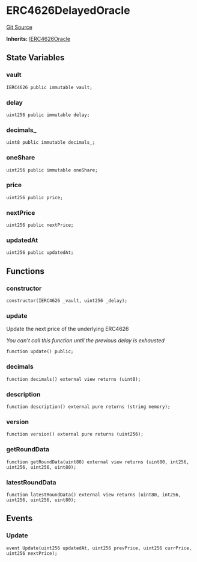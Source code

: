 # ERC4626DelayedOracle
[Git Source](https://github.com/Level-Money/contracts/blob/8e1575e7e26fdc58ac15be6578d36ba7aa02390c/src/v2/oracles/ERC4626DelayedOracle.sol)

**Inherits:**
[IERC4626Oracle](/src/v2/interfaces/level/IERC4626Oracle.sol/interface.IERC4626Oracle.md)


## State Variables
### vault

```solidity
IERC4626 public immutable vault;
```


### delay

```solidity
uint256 public immutable delay;
```


### decimals_

```solidity
uint8 public immutable decimals_;
```


### oneShare

```solidity
uint256 public immutable oneShare;
```


### price

```solidity
uint256 public price;
```


### nextPrice

```solidity
uint256 public nextPrice;
```


### updatedAt

```solidity
uint256 public updatedAt;
```


## Functions
### constructor


```solidity
constructor(IERC4626 _vault, uint256 _delay);
```

### update

Update the next price of the underlying ERC4626

*You can't call this function until the previous delay is exhausted*


```solidity
function update() public;
```

### decimals


```solidity
function decimals() external view returns (uint8);
```

### description


```solidity
function description() external pure returns (string memory);
```

### version


```solidity
function version() external pure returns (uint256);
```

### getRoundData


```solidity
function getRoundData(uint80) external view returns (uint80, int256, uint256, uint256, uint80);
```

### latestRoundData


```solidity
function latestRoundData() external view returns (uint80, int256, uint256, uint256, uint80);
```

## Events
### Update

```solidity
event Update(uint256 updatedAt, uint256 prevPrice, uint256 currPrice, uint256 nextPrice);
```

